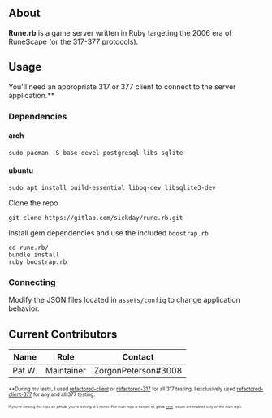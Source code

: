 
## About

**Rune.rb** is a game server written in Ruby targeting the 2006 era of RuneScape (or the 317-377 protocols).

## Usage

You'll need an appropriate 317 or 377 client to connect to the server application.**

### Dependencies
#### arch
```shell
sudo pacman -S base-devel postgresql-libs sqlite
```

#### ubuntu
```shell
sudo apt install build-essential libpq-dev libsqlite3-dev
```

Clone the repo
```shell
git clone https://gitlab.com/sickday/rune.rb.git
```

Install gem dependencies and use the included `boostrap.rb`
```shell
cd rune.rb/
bundle install
ruby boostrap.rb
```

### Connecting

Modify the JSON files located in `assets/config` to change application behavior.
## Current Contributors

| Name | Role | Contact |
| ----------- | ---- | ------- |
| Pat W. | Maintainer | ZorgonPeterson#3008 |


<sub><sub>**During my tests, I used [refactored-client](https://github.com/Rabrg/refactored-client) or [refactored-317](https://gitlab.com/jscranton55/refactored-317) for all 317 testing. I exclusively used [refactored-client-377](https://github.com/Promises/refactored-client-377) for any and all 377 testing.</sub></sub>

<sub><sub><sub><sub>If you're viewing this repo on github, you're looking at a mirror. The main repo is hosted on gitlab [here](https://gitlab.com/sickday/rune.rb). Issues are enabled only on the main repo.

